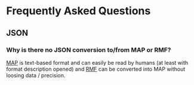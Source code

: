 # Frequently Asked Questions

## JSON

### Why is there no JSON conversion to/from MAP or RMF?

[MAP](docs/GoldSrc/MAP.md) is text-based format and can easily be read by humans (at least with format description opened) and [RMF](docs/GoldSrc/RMF.md) can be converted into MAP without loosing data / precision.

